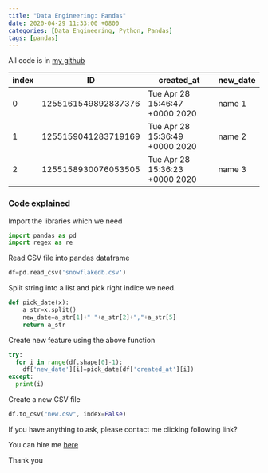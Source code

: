 ```yaml
---
title: "Data Engineering: Pandas"
date: 2020-04-29 11:33:00 +0800
categories: [Data Engineering, Python, Pandas]
tags: [pandas]
---
```



All code is in [my github](https://github.com/byambaa1982/date_format/main.py)


index| ID                 |               created_at              |      new_date
-----| -------------------| --------------------------------------| ----------------|
0    | 1255161549892837376| Tue Apr 28 15:46:47 +0000 2020| name 1| Apr 28,2020     |
1    | 1255159041283719169| Tue Apr 28 15:36:49 +0000 2020| name 2| Apr 28,2020     | 
2    | 1255158930076053505| Tue Apr 28 15:36:23 +0000 2020| name 3| Apr 28,2020     |         

### Code explained 

Import the libraries which we need

```python 
import pandas as pd
import regex as re
```
Read CSV file into pandas dataframe
```python
df=pd.read_csv('snowflakedb.csv')
```
Split string into a list and pick right indice we need. 

```python
def pick_date(x):
	a_str=x.split()
	new_date=a_str[1]+" "+a_str[2]+","+a_str[5]
	return a_str
```
Create new feature using the above function
```python
try:
  for i in range(df.shape[0]-1):
    df['new_date'][i]=pick_date(df['created_at'][i])
except:
  print(i)
```

Create a new CSV file 

```python
df.to_csv("new.csv", index=False)
```

If you have anything to ask, please contact me clicking following link?


You can hire me [here](https://www.fiverr.com/coderjs)

Thank you